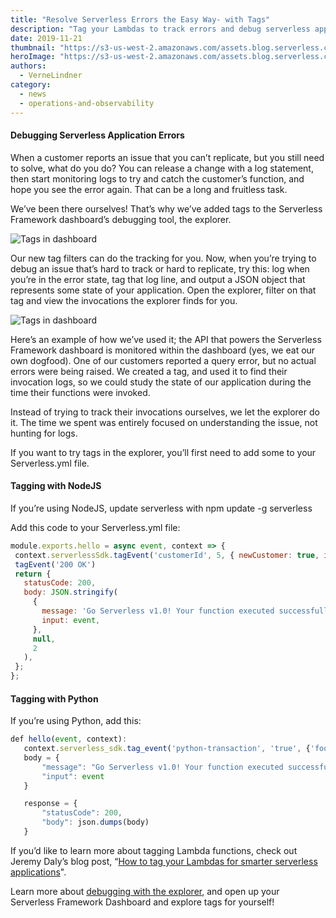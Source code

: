 ```yaml
---
title: "Resolve Serverless Errors the Easy Way- with Tags"
description: "Tag your Lambdas to track errors and debug serverless applications. If you’re using NodeJS or Python, we’ll help you find even the trickiest serverless application errors faster."
date: 2019-11-21
thumbnail: "https://s3-us-west-2.amazonaws.com/assets.blog.serverless.com/debugging-tags/thumb+tags%402x.png"
heroImage: "https://s3-us-west-2.amazonaws.com/assets.blog.serverless.com/debugging-tags/tags+header%402x+(1).png"
authors:
  - VerneLindner
category:
  - news
  - operations-and-observability
---
```


#### Debugging Serverless Application Errors
When a customer reports an issue that you can’t replicate, but you still need to solve, what do you do? You can release a change with a log statement, then start monitoring logs to try and catch the customer’s function, and hope you see the error again. That can be a long and fruitless task.

We’ve been there ourselves! That’s why we’ve added tags to the Serverless Framework dashboard’s debugging tool, the explorer. 

![Tags in dashboard](https://s3-us-west-2.amazonaws.com/assets.blog.serverless.com/debugging-tags/tags-img-01.png)


Our new tag filters can do the tracking for you. Now, when you’re trying to debug an issue that’s hard to track or hard to replicate, try this: log when you’re in the error state, tag that log line, and output a JSON object that represents some state of your application. Open the explorer, filter on that tag and view the invocations the explorer finds for you. 

![Tags in dashboard](https://s3-us-west-2.amazonaws.com/assets.blog.serverless.com/debugging-tags/tags-img-2.png)


Here’s an example of how we’ve used it; the API that powers the Serverless Framework dashboard is monitored within the dashboard (yes, we eat our own dogfood). One of our customers reported a query error, but no actual errors were being raised. We created a tag, and used it to find their invocation logs, so we could study the state of our application during the time their functions were invoked.

Instead of trying to track their invocations ourselves, we let the explorer do it. The time we spent was entirely focused on understanding the issue, not hunting for logs. 

If you want to try tags in the explorer, you’ll first need to add some to your Serverless.yml file.

#### Tagging with NodeJS

If you’re using NodeJS, update serverless with npm update -g  serverless

Add this code to your Serverless.yml file: 

```javascript
module.exports.hello = async event, context => {
 context.serverlessSdk.tagEvent('customerId', 5, { newCustomer: true, isDemo: true, demoExpire: '2019-12-01' })
 tagEvent('200 OK')
 return {
   statusCode: 200,
   body: JSON.stringify(
     {
       message: 'Go Serverless v1.0! Your function executed successfully!',
       input: event,
     },
     null,
     2
   ),
 };
};
```

#### Tagging with Python
If you’re using Python, add this:
```javascript
def hello(event, context):
   context.serverless_sdk.tag_event('python-transaction', 'true', {'foo': 'bar'})
   body = {
       "message": "Go Serverless v1.0! Your function executed successfully!",
       "input": event
   }

   response = {
       "statusCode": 200,
       "body": json.dumps(body)
   }
```

If you’d like to learn more about tagging Lambda functions, check out Jeremy Daly’s blog post, “[How to tag your Lambdas for smarter serverless applications](https://www.jeremydaly.com/how-to-tag-your-lambda-functions-for-smarter-serverless-applications/)". 

Learn more about [debugging with the explorer](https://serverless.com/debugging/), and open up your Serverless Framework Dashboard and explore tags for yourself!




